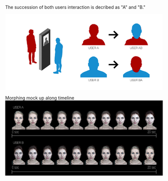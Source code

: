 The succession of both users interaction is decribed as "A" and "B."

![Interaction](../project_images/interaction.jpg?raw=true "Interaction")

Morphing mock up along timeline 
![Interaction](../project_images/concept_05.jpg?raw=true "Interaction")
